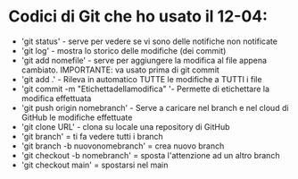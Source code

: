 <!-- @format -->

# Codici di Git che ho usato il 12-04:

- 'git status' - serve per vedere se vi sono delle notifiche non notificate
- 'git log' - mostra lo storico delle modifiche (dei commit)
- 'git add nomefile' - serve per aggiungere la modifica al file appena cambiato. IMPORTANTE: va usato prima di git commit
- 'git add .' - Rileva in automatico TUTTE le modifiche a TUTTI i file
- 'git commit -m "Etichettadellamodifica" '- Permette di etichettare la modifica effettuata
- 'git push origin nomebranch' - Serve a caricare nel branch e nel cloud di GitHub le modifiche effettuate
- 'git clone URL' - clona su locale una repository di GitHub
- 'git branch' = ti fa vedere tutti i branch
- 'git branch -b nuovonomebranch' = crea nuovo branch
- 'git checkout -b nomebranch' = sposta l'attenzione ad un altro branch
- 'git checkout main' = spostarsi nel main
